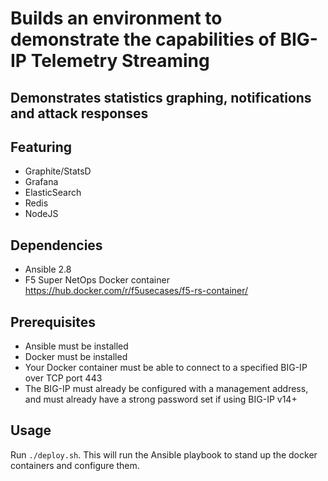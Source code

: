 # Builds an environment to demonstrate the capabilities of BIG-IP Telemetry Streaming
## Demonstrates statistics graphing, notifications and attack responses

## Featuring
- Graphite/StatsD
- Grafana
- ElasticSearch
- Redis
- NodeJS


## Dependencies
- Ansible 2.8
- F5 Super NetOps Docker container https://hub.docker.com/r/f5usecases/f5-rs-container/

## Prerequisites
- Ansible must be installed
- Docker must be installed
- Your Docker container must be able to connect to a specified BIG-IP over TCP port 443
- The BIG-IP must already be configured with a management address, and must already have a strong password set if using BIG-IP v14+

## Usage
Run `./deploy.sh`. This will run the Ansible playbook to stand up the docker containers and configure them.
